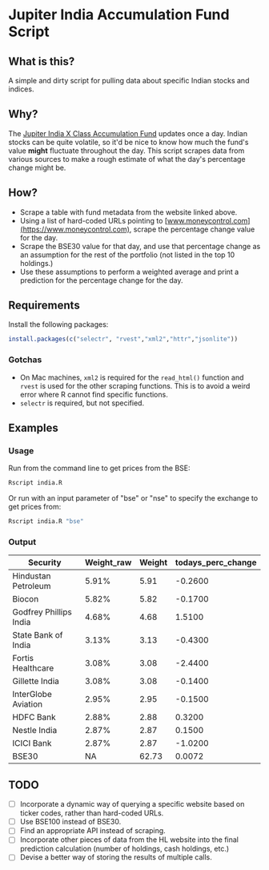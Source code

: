 # Jupiter India Accumulation Fund Script

## What is this?
A simple and dirty script for pulling data about specific Indian stocks and indices.

## Why?
The [Jupiter India X Class Accumulation Fund](https://www.hl.co.uk/funds/fund-discounts,-prices--and--factsheets/search-results/j/jupiter-india-class-x-accumulation) updates once a day. Indian stocks can be quite volatile, so it'd be nice to know how much the fund's value **might** fluctuate throughout the day. This script scrapes data from various sources to make a rough estimate of what the day's percentage change might be.

## How?
- Scrape a table with fund metadata from the website linked above.
- Using a list of hard-coded URLs pointing to [www.moneycontrol.com](https://www.moneycontrol.com), scrape the percentage change value for the day.
- Scrape the BSE30 value for that day, and use that percentage change as an assumption for the rest of the portfolio (not listed in the top 10 holdings.)
- Use these assumptions to perform a weighted average and print a prediction for the percentage change for the day.

## Requirements
Install the following packages:
```r
install.packages(c("selectr", "rvest","xml2","httr","jsonlite"))
```

### Gotchas
- On Mac machines, `xml2` is required for the `read_html()` function and `rvest` is used for the other scraping functions. This is to avoid a weird error where R cannot find specific functions.
- `selectr` is required, but not specified.

## Examples

### Usage
Run from the command line to get prices from the BSE:

```sh
Rscript india.R
```

Or run with an input parameter of "bse" or "nse" to specify the exchange to get prices from:

```sh
Rscript india.R "bse"
```

### Output	
| Security | Weight_raw | Weight | todays_perc_change |
|---|---|---|---|
|Hindustan Petroleum|5.91%|5.91|-0.2600|
|Biocon|5.82%|5.82|-0.1700|
|Godfrey Phillips India|4.68%|4.68|1.5100|
|State Bank of India|3.13%|3.13|-0.4300|
|Fortis Healthcare|3.08%|3.08|-2.4400|
|Gillette India|3.08%|3.08|-0.1400|
|InterGlobe Aviation|2.95%|2.95|-0.1500|
|HDFC Bank|2.88%|2.88|0.3200|
|Nestle India|2.87%|2.87|0.1500|
|ICICI Bank|2.87%|2.87|-1.0200|
|BSE30|NA|62.73|0.0072|

## TODO
- [ ] Incorporate a dynamic way of querying a specific website based on ticker codes, rather than hard-coded URLs.
- [ ] Use BSE100 instead of BSE30.
- [ ] Find an appropriate API instead of scraping.
- [ ] Incorporate other pieces of data from the HL website into the final prediction calculation (number of holdings, cash holdings, etc.)
- [ ] Devise a better way of storing the results of multiple calls.
